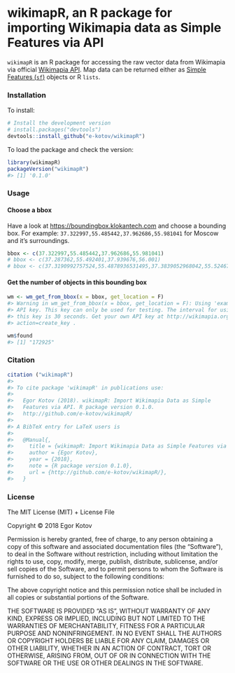 wikimapR, an R package for importing Wikimapia data as Simple Features
via API
================

<!-- README.md is generated from README.Rmd. Please edit that file -->

`wikimapR` is an R package for accessing the raw vector data from
Wikimapia via official [Wikimapia API](http://wikimapia.org/api). Map
data can be returned either as [Simple Features
(`sf`)](https://cran.r-project.org/package=sf) objects or R `lists`.

### Installation

To install:

``` r
# Install the development version
# install.packages("devtools")
devtools::install_github("e-kotov/wikimapR")
```

To load the package and check the version:

``` r
library(wikimapR)
packageVersion("wikimapR")
#> [1] '0.1.0'
```

### Usage

#### Choose a bbox

Have a look at <https://boundingbox.klokantech.com> and choose a
bounding box. For example: `37.322997,55.485442,37.962686,55.981041` for
Moscow and it’s surroundings.

``` r
bbox <- c(37.322997,55.485442,37.962686,55.981041)
# bbox <- c(37.287362,55.492401,37.939676,56.001)
# bbox <- c(37.3190992757524,55.4878936531495,37.3839052968042,55.5246736421731)
```

#### Get the number of objects in this bounding box

``` r
wm <- wm_get_from_bbox(x = bbox, get_location = F)
#> Warning in wm_get_from_bbox(x = bbox, get_location = F): Using 'example'
#> API key. This key can only be used for testing. The interval for using
#> this key is 30 seconds. Get your own API key at http://wikimapia.org/api?
#> action=create_key .
```

``` r
wm$found
#> [1] "172925"
```

### Citation

``` r
citation ("wikimapR")
#> 
#> To cite package 'wikimapR' in publications use:
#> 
#>   Egor Kotov (2018). wikimapR: Import Wikimapia Data as Simple
#>   Features via API. R package version 0.1.0.
#>   http://github.com/e-kotov/wikimapR/
#> 
#> A BibTeX entry for LaTeX users is
#> 
#>   @Manual{,
#>     title = {wikimapR: Import Wikimapia Data as Simple Features via API},
#>     author = {Egor Kotov},
#>     year = {2018},
#>     note = {R package version 0.1.0},
#>     url = {http://github.com/e-kotov/wikimapR/},
#>   }
```

### License

The MIT License (MIT) + License File

Copyright © 2018 Egor Kotov

Permission is hereby granted, free of charge, to any person obtaining a
copy of this software and associated documentation files (the
“Software”), to deal in the Software without restriction, including
without limitation the rights to use, copy, modify, merge, publish,
distribute, sublicense, and/or sell copies of the Software, and to
permit persons to whom the Software is furnished to do so, subject to
the following conditions:

The above copyright notice and this permission notice shall be included
in all copies or substantial portions of the Software.

THE SOFTWARE IS PROVIDED “AS IS”, WITHOUT WARRANTY OF ANY KIND, EXPRESS
OR IMPLIED, INCLUDING BUT NOT LIMITED TO THE WARRANTIES OF
MERCHANTABILITY, FITNESS FOR A PARTICULAR PURPOSE AND NONINFRINGEMENT.
IN NO EVENT SHALL THE AUTHORS OR COPYRIGHT HOLDERS BE LIABLE FOR ANY
CLAIM, DAMAGES OR OTHER LIABILITY, WHETHER IN AN ACTION OF CONTRACT,
TORT OR OTHERWISE, ARISING FROM, OUT OF OR IN CONNECTION WITH THE
SOFTWARE OR THE USE OR OTHER DEALINGS IN THE SOFTWARE.
